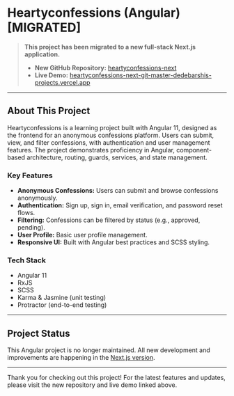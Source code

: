 # Heartyconfessions (Angular) [MIGRATED]

> **This project has been migrated to a new full-stack Next.js application.**
>
> - **New GitHub Repository:** [heartyconfessions-next](https://github.com/de-debarshi/heartyconfessions-next)
> - **Live Demo:** [heartyconfessions-next-git-master-dedebarshis-projects.vercel.app](https://heartyconfessions-next-git-master-dedebarshis-projects.vercel.app/)

---

## About This Project

Heartyconfessions is a learning project built with Angular 11, designed as the frontend for an anonymous confessions platform. Users can submit, view, and filter confessions, with authentication and user management features. The project demonstrates proficiency in Angular, component-based architecture, routing, guards, services, and state management.

### Key Features
- **Anonymous Confessions:** Users can submit and browse confessions anonymously.
- **Authentication:** Sign up, sign in, email verification, and password reset flows.
- **Filtering:** Confessions can be filtered by status (e.g., approved, pending).
- **User Profile:** Basic user profile management.
- **Responsive UI:** Built with Angular best practices and SCSS styling.

### Tech Stack
- Angular 11
- RxJS
- SCSS
- Karma & Jasmine (unit testing)
- Protractor (end-to-end testing)

---

## Project Status

This Angular project is no longer maintained. All new development and improvements are happening in the [Next.js version](https://github.com/de-debarshi/heartyconfessions-next).

---

Thank you for checking out this project! For the latest features and updates, please visit the new repository and live demo linked above.
